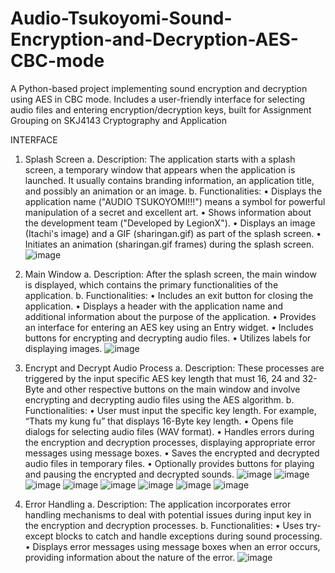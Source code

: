 # Audio-Tsukoyomi-Sound-Encryption-and-Decryption-AES-CBC-mode
A Python-based project implementing sound encryption and decryption using AES in CBC mode. Includes a user-friendly interface for selecting audio files and entering encryption/decryption keys, built for Assignment Grouping on SKJ4143 Cryptography and Application


INTERFACE
1.	Splash Screen
a.	Description: The application starts with a splash screen, a temporary window that appears when the application is launched. It usually contains branding information, an application title, and possibly an animation or an image.
b.	Functionalities:
•	Displays the application name ("AUDIO TSUKOYOMI!!!") means a symbol for powerful manipulation of a secret and excellent art.
•	Shows information about the development team ("Developed by LegionX").
•	Displays an image (Itachi's image) and a GIF (sharingan.gif) as part of the splash screen.
•	Initiates an animation (sharingan.gif frames) during the splash screen.
![image](https://github.com/user-attachments/assets/6c79873c-4763-48df-b202-fa0f9863b8af)



2.	Main Window
a.	Description: After the splash screen, the main window is displayed, which contains the primary functionalities of the application.
b.	Functionalities:
•	Includes an exit button for closing the application.
•	Displays a header with the application name and additional information about the purpose of the application.
•	Provides an interface for entering an AES key using an Entry widget.
•	Includes buttons for encrypting and decrypting audio files.
•	Utilizes labels for displaying images.
![image](https://github.com/user-attachments/assets/40aac43a-207f-47f3-908e-9d6e93be6f6a)


3.	Encrypt and Decrypt Audio Process
a.	Description: These processes are triggered by the input specific AES key length that must 16, 24 and 32-Byte and other respective buttons on the main window and involve encrypting and decrypting audio files using the AES algorithm.
b.	Functionalities:
•	User must input the specific key length. For example, “Thats my kung fu” that displays 16-Byte key length.
•	Opens file dialogs for selecting audio files (WAV format).
•	Handles errors during the encryption and decryption processes, displaying appropriate error messages using message boxes.
•	Saves the encrypted and decrypted audio files in temporary files.
•	Optionally provides buttons for playing and pausing the encrypted and decrypted sounds.
![image](https://github.com/user-attachments/assets/58fe9885-c5f1-4c46-ae14-fcf5eb468ba3)
![image](https://github.com/user-attachments/assets/eee57ce6-510c-4613-8b1a-65800d290481)
![image](https://github.com/user-attachments/assets/c471858a-d409-4d21-b21d-bbbe6eda902d)
![image](https://github.com/user-attachments/assets/7de02050-9eb8-4469-a000-d3652a12efe0)
![image](https://github.com/user-attachments/assets/11c703a0-ee5e-41d5-92ba-30fed03f1fe0)
![image](https://github.com/user-attachments/assets/8f572c48-973f-481f-b8e6-3bc1b5aff58d)
![image](https://github.com/user-attachments/assets/848e0ab2-96b1-448c-b5b4-c95e463fc913) ![image](https://github.com/user-attachments/assets/9aafc750-91c4-4d89-8e7e-34f3e56e6df2)


4.	Error Handling
a.	Description: The application incorporates error handling mechanisms to deal with potential issues during input key in the encryption and decryption processes.
b.	Functionalities:
•	Uses try-except blocks to catch and handle exceptions during sound processing.
•	Displays error messages using message boxes when an error occurs, providing information about the nature of the error.
![image](https://github.com/user-attachments/assets/5547960e-2da2-4f80-9f3b-449332f0ca96)



